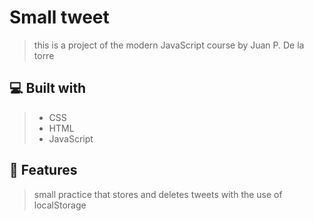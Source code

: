 # Small tweet
> this is a project of the modern JavaScript course by Juan P. De la torre

## 💻 Built with
> - CSS
> - HTML
> - JavaScript

## 💾 Features
> small practice that stores and deletes tweets with the use of localStorage
